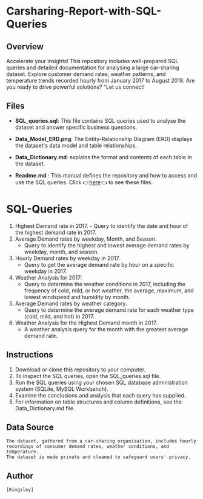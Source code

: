# Carsharing-Report-with-SQL-Queries
## Overview
Accelerate your insights! This repository includes well-prepared SQL queries and detailed documentation for analysing a large car-sharing dataset. Explore customer demand rates, weather patterns, and temperature trends recorded hourly from January 2017 to August 2018. Are you ready to drive powerful solutions? "Let us connect!
## Files
- **SQL_queries.sql**: This file contains SQL queries used to analyse the dataset and answer specific business questions.
- **Data_Model_ERD.png**: The Entity-Relationship Diagram (ERD) displays the dataset's data model and table relationships.
- **Data_Dictionary.md**: explains the format and contents of each table in the dataset.

- **Readme.md** : This manual defines the repository and how to access and use the SQL queries.
Click 👉[here](https://drive.google.com/drive/folders/1rpkDi3bPBV9x_Hao0gmSEXOc1U79ZaFU?usp=sharing)👈 to see these files.

 # SQL-Queries
  1. Highest Demand rate in 2017.
    - Query to identify the date and hour of the highest demand rate in 2017.
  2. Average Demand rates by weekday, Month, and Season.
     - Query to identify the highest and lowest average demand rates by weekday, month, and season.
  3. Hourly Demand rates by weekday in 2017.
     - Query to get the average demand rate by hour on a specific weekday in 2017.
  4. Weather Analysis for 2017:
     - Query to determine the weather conditions in 2017, including the frequency of cold, mild, or hot weather, the average, maximum, and lowest windspeed and humidity by month.
  5. Average Demand rates by weather category.
     - Query to determine the average demand rate for each weather type (cold, mild, and hot) in 2017.
  6. Weather Analysis for the Highest Demand month in 2017.
     - A weather analysis query for the month with the greatest average demand rate.
 ## Instructions
  1. Download or clone this repository to your computer.
  2. To inspect the SQL queries, open the SQL_queries.sql file.
  3. Run the SQL queries using your chosen SQL database administration system (SQLite, MySQL Workbench).
  4. Examine the conclusions and analysis that each query has supplied.
  5. For information on table structures and column definitions, see the Data_Dictionary.md file.
 ## Data Source
    The dataset, gathered from a car-sharing organisation, includes hourly recordings of consumer demand rates, weather conditions, and temperature.
    The dataset is made private and cleaned to safeguard users' privacy.
 ## Author
    [Kingsley]
    
    
    
    
    
    
    
    
